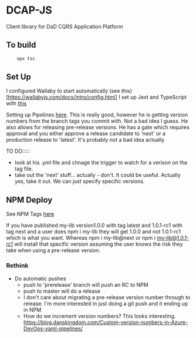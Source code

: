# DCAP-JS
Client library for DaD CQRS Application Platform

## To build
``` bash
    npx tsc
```



## Set Up
I configured Wallaby to start automatically (see this)[https://wallabyjs.com/docs/intro/config.html]
I set up Jest and TypeScript with [this](https://itnext.io/testing-with-jest-in-typescript-cc1cd0095421)


Setting up Pipelines [here](https://indepth.dev/posts/1210/how-to-automate-npm-package-publishing-with-azure-devops-2). This is really good, 
however he is getting version numbers from the branch tags you commit with. Not a bad idea I guess. He also allows for releasing pre-release versions. 
He has a gate which requires approval and you either approve a release candidate to 'next' or a production release to 'latest'. It's probably not a bad idea actually

TO DO:::::
 - look at his .yml file and chnage the trigger to watch for a verison on the tag file. 
 - take out the 'next' stuff... actually - don't. It could be useful. Actually yes, take it out. We can just specify specific versions. 

## NPM Deploy
See NPM Tags [here](https://dev.to/andywer/how-to-use-npm-tags-4lla) 

If you have published my-lib version1.0.0 with tag latest and 1.0.1-rc1 with tag next and a user does npm i my-lib they will get 1.0.0 and not 1.0.1-rc1 which is what you want. Whereas npm i my-lib@next or npm i my-lib@1.0.1-rc1 will install that specific version assuming the user knows the risk they take when using a pre-release version.


### Rethink
- Do automatic pushes
     - push to 'prerelease' branch will push an RC to NPM
     - push to master will do a release
     - I don't care about migrating a pre-release version number through to release. I'm more interested in just doing a git push and it ending up in NPM
     - How do we increment version numbers? This looks interesting. https://blog.danskingdom.com/Custom-version-numbers-in-Azure-DevOps-yaml-pipelines/